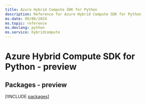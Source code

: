 ```yaml
---
title: Azure Hybrid Compute SDK for Python
description: Reference for Azure Hybrid Compute SDK for Python
ms.date: 09/06/2024
ms.topic: reference
ms.devlang: python
ms.service: hybridcompute
---
```

# Azure Hybrid Compute SDK for Python - preview
## Packages - preview
[!INCLUDE [packages](hybrid-compute-index.md)]
